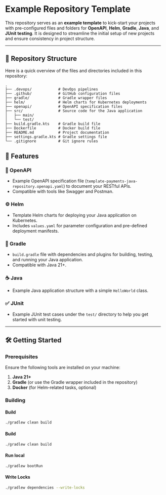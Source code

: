 # Example Repository Template

This repository serves as an **example template** to kick-start your projects with pre-configured files and folders for **OpenAPI**, **Helm**, **Gradle**, **Java**, and **JUnit testing**. It is designed to streamline the initial setup of new projects and ensure consistency in project structure.

---

## 📂 Repository Structure

Here is a quick overview of the files and directories included in this repository:

```plaintext
.
├── .devops/            # DevOps pipelines
├── .github/            # GitHub configuration files
├── gradle/             # Gradle wrapper files
├── helm/               # Helm charts for Kubernetes deployments
├── openapi/            # OpenAPI specification files
├── src/                # Source code for the Java application
│   ├── main/
│   └── test/
├── build.gradle.kts    # Gradle build file
├── Dockerfile          # Docker build file
├── README.md           # Project documentation
├── settings.gradle.kts # Gradle settings file
└── .gitignore          # Git ignore rules
```

## 🚀 Features

### 📜 OpenAPI
- Example OpenAPI specification file (`template-payments-java-repository.openapi.yaml`) to document your RESTful APIs.
- Compatible with tools like Swagger and Postman.

### ⚙️ Helm
- Template Helm charts for deploying your Java application on Kubernetes.
- Includes `values.yaml` for parameter configuration and pre-defined deployment manifests.

### 🔧 Gradle
- `build.gradle` file with dependencies and plugins for building, testing, and running your Java application.
- Compatible with Java 21+.

### ☕ Java
- Example Java application structure with a simple `HelloWorld` class.

### ✅ JUnit
- Example JUnit test cases under the `test/` directory to help you get started with unit testing.

---

## 🛠️ Getting Started

### Prerequisites
Ensure the following tools are installed on your machine:
1. **Java 21+**
2. **Gradle** (or use the Gradle wrapper included in the repository)
3. **Docker** (for Helm-related tasks, optional)

### Building

#### Build

```sh
./gradlew clean build
```

#### Build

```sh
./gradlew clean build
```

#### Run local

```sh
./gradlew bootRun
```


#### Write Locks

```sh
./gradlew dependencies --write-locks
```